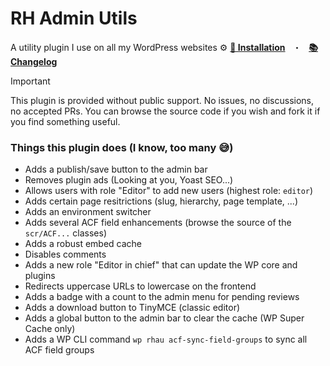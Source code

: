 # RH Admin Utils

A utility plugin I use on all my WordPress websites ⚙️
[**🔌 Installation**](./INSTALLATION.md) &nbsp;&nbsp;・&nbsp;&nbsp; [**📚 Changelog**](./CHANGELOG.md)

> [!IMPORTANT]
> This plugin is provided without public support. No issues, no discussions, no accepted PRs.
> You can browse the source code if you wish and fork it if you find something useful.

### Things this plugin does (I know, too many 😅)

- Adds a publish/save button to the admin bar
- Removes plugin ads (Looking at you, Yoast SEO...)
- Allows users with role "Editor" to add new users (highest role: `editor`)
- Adds certain page resitrictions (slug, hierarchy, page template, ...)
- Adds an environment switcher
- Adds several ACF field enhancements (browse the source of the `scr/ACF...` classes)
- Adds a robust embed cache
- Disables comments
- Adds a new role "Editor in chief" that can update the WP core and plugins
- Redirects uppercase URLs to lowercase on the frontend
- Adds a badge with a count to the admin menu for pending reviews
- Adds a download button to TinyMCE (classic editor)
- Adds a global button to the admin bar to clear the cache (WP Super Cache only)
- Adds a WP CLI command `wp rhau acf-sync-field-groups` to sync all ACF field groups